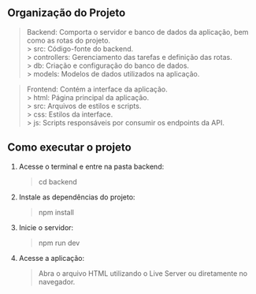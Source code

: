 ## Organização do Projeto  

> Backend: Comporta o servidor e banco de dados da aplicação, bem como as rotas do projeto.  
    > src: Código-fonte do backend.  
        > controllers: Gerenciamento das tarefas e definição das rotas.  
        > db: Criação e configuração do banco de dados.  
        > models: Modelos de dados utilizados na aplicação.  

> Frontend: Contém a interface da aplicação.  
    > html: Página principal da aplicação.  
    > src: Arquivos de estilos e scripts.  
        > css: Estilos da interface.  
        > js: Scripts responsáveis por consumir os endpoints da API.  

## Como executar o projeto  

1. Acesse o terminal e entre na pasta backend:  
    > cd backend  

2. Instale as dependências do projeto:  
    > npm install  

3. Inicie o servidor:  
    > npm run dev  

4. Acesse a aplicação:  
    > Abra o arquivo HTML utilizando o Live Server ou diretamente no navegador.